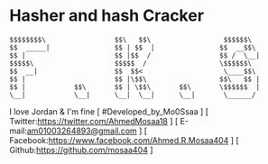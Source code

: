 # Hasher and hash Cracker

    $$$$$$$$\                 $$\   $$\                  $$$$$$\  
    $$  _____|                $$ | $$  |                $$  __$$\ 
    $$ |                      $$ |$$  /                 $$ /  \__|
    $$$$$\                    $$$$$  /                  \$$$$$$\  
    $$  __|                   $$  $$<                    \____$$\ 
    $$ |                      $$ |\$$\                  $$\   $$ |
    $$ |            $$\       $$ | \$$\       $$\       \$$$$$$  |
    \__|            \__|      \__|  \__|      \__|       \______/
  
  I love Jordan & I'm fine
                                                                         [ #Developed_by_Mo0Ssaa ]
                                                                         [ Twitter:https://twitter.com/AhmedMosaa18 ]
                                                                         [ E-mail:am01003264893@gmail.com ]
                                                                         [ Facebook:https://www.facebook.com/Ahmed.R.Mosaa404 ]
                                                                         [ Github:https://github.com/mosaa404 ]
